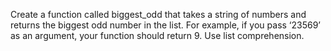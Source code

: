 Create a function called biggest_odd that takes a string of
numbers and returns the biggest odd number in the list. For
example, if you pass ‘23569’ as an argument, your function
should return 9. Use list comprehension.
